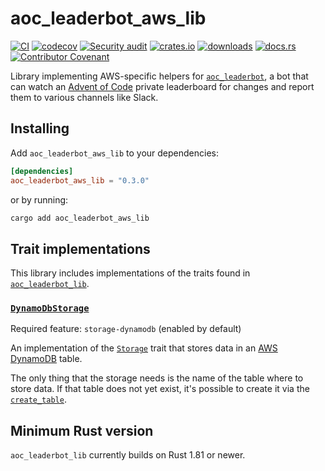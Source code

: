 # aoc_leaderbot_aws_lib

[![CI](https://github.com/clechasseur/aoc_leaderbot/actions/workflows/ci.yml/badge.svg?branch=main&event=push)](https://github.com/clechasseur/aoc_leaderbot/actions/workflows/ci.yml) [![codecov](https://codecov.io/gh/clechasseur/aoc_leaderbot/branch/main/graph/badge.svg?token=qSFdAkbb8U)](https://codecov.io/gh/clechasseur/aoc_leaderbot) [![Security audit](https://github.com/clechasseur/aoc_leaderbot/actions/workflows/audit-check.yml/badge.svg?branch=main)](https://github.com/clechasseur/aoc_leaderbot/actions/workflows/audit-check.yml) [![crates.io](https://img.shields.io/crates/v/aoc_leaderbot_aws_lib.svg)](https://crates.io/crates/aoc_leaderbot_aws_lib) [![downloads](https://img.shields.io/crates/d/aoc_leaderbot_aws_lib.svg)](https://crates.io/crates/aoc_leaderbot_aws_lib) [![docs.rs](https://img.shields.io/badge/docs-latest-blue.svg)](https://docs.rs/aoc_leaderbot_aws_lib) [![Contributor Covenant](https://img.shields.io/badge/Contributor%20Covenant-2.1-4baaaa.svg)](../CODE_OF_CONDUCT.md)

Library implementing AWS-specific helpers for [`aoc_leaderbot`](https://github.com/clechasseur/aoc_leaderbot), a bot that can watch an [Advent of Code](https://adventofcode.com/) private leaderboard for changes and report them to various channels like Slack.

## Installing

Add `aoc_leaderbot_aws_lib` to your dependencies:

```toml
[dependencies]
aoc_leaderbot_aws_lib = "0.3.0"
```

or by running:

```bash
cargo add aoc_leaderbot_aws_lib
```

## Trait implementations

This library includes implementations of the traits found in [`aoc_leaderbot_lib`](https://crates.io/crates/aoc_leaderbot_lib).

### [`DynamoDbStorage`](https://docs.rs/aoc_leaderbot_aws_lib/latest/aoc_leaderbot_aws_lib/leaderbot/storage/aws/dynamodb/struct.DynamoDbStorage.html)

Required feature: `storage-dynamodb` (enabled by default)

An implementation of the [`Storage`](https://docs.rs/aoc_leaderbot_lib/latest/aoc_leaderbot_lib/leaderbot/trait.Storage.html) trait that stores data in an [AWS DynamoDB](https://aws.amazon.com/dynamodb/) table.

The only thing that the storage needs is the name of the table where to store data.
If that table does not yet exist, it's possible to create it via the [`create_table`](https://docs.rs/aoc_leaderbot_aws_lib/latest/aoc_leaderbot_aws_lib/leaderbot/storage/aws/dynamodb/struct.DynamoDbStorage.html#tymethod.create_table).

## Minimum Rust version

`aoc_leaderbot_lib` currently builds on Rust 1.81 or newer.

